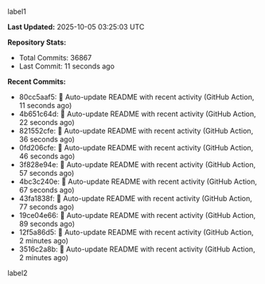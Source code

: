
label1 
<!-- ACTIVITY_START -->
**Last Updated:** 2025-10-05 03:25:03 UTC

**Repository Stats:**
- Total Commits: 36867
- Last Commit: 11 seconds ago

**Recent Commits:**
- 80cc5aaf5: 🤖 Auto-update README with recent activity (GitHub Action, 11 seconds ago)
- 4b651c64d: 🤖 Auto-update README with recent activity (GitHub Action, 22 seconds ago)
- 821552cfe: 🤖 Auto-update README with recent activity (GitHub Action, 36 seconds ago)
- 0fd206cfe: 🤖 Auto-update README with recent activity (GitHub Action, 46 seconds ago)
- 3f828e94e: 🤖 Auto-update README with recent activity (GitHub Action, 57 seconds ago)
- 4bc3c240e: 🤖 Auto-update README with recent activity (GitHub Action, 67 seconds ago)
- 43fa1838f: 🤖 Auto-update README with recent activity (GitHub Action, 77 seconds ago)
- 19ce04e66: 🤖 Auto-update README with recent activity (GitHub Action, 89 seconds ago)
- 12f5a86d5: 🤖 Auto-update README with recent activity (GitHub Action, 2 minutes ago)
- 3516c2a8b: 🤖 Auto-update README with recent activity (GitHub Action, 2 minutes ago)
<!-- ACTIVITY_END -->

label2
